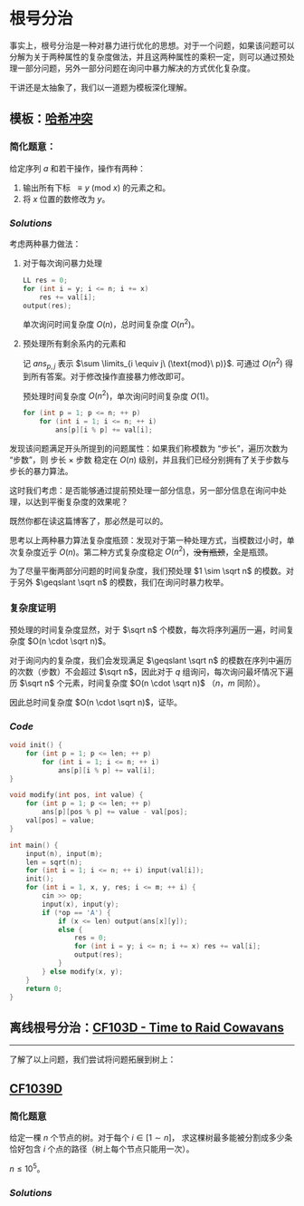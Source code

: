 # 根号分治

事实上，根号分治是一种对暴力进行优化的思想。对于一个问题，如果该问题可以分解为关于两种属性的复杂度做法，并且这两种属性的乘积一定，则可以通过预处理一部分问题，另外一部分问题在询问中暴力解决的方式优化复杂度。

干讲还是太抽象了，我们以一道题为模板深化理解。

## 模板：[哈希冲突](https://www.luogu.com.cn/problem/P3396)

### 简化题意：

给定序列 $a$ 和若干操作，操作有两种：

1. 输出所有下标 $\ \equiv y\ (\text{mod}\ x)$ 的元素之和。
2. 将 $x$ 位置的数修改为 $y$。

### $Solutions$

考虑两种暴力做法：

1. 对于每次询问暴力处理

    ```cpp
    LL res = 0;
    for (int i = y; i <= n; i += x) 
        res += val[i];
    output(res);
    ```
    单次询问时间复杂度 $O(n)$，总时间复杂度 $O(n^2)$。

2. 预处理所有剩余系内的元素和
   
    记 $ans_{p, j}$ 表示 $\sum \limits_{i \equiv j\ (\text{mod}\ p)}$. 可通过  $O(n^2)$ 得到所有答案。对于修改操作直接暴力修改即可。

    预处理时间复杂度 $O(n^2)$，单次询问时间复杂度 $O(1)$。

    ```cpp
    for (int p = 1; p <= n; ++ p)
        for (int i = 1; i <= n; ++ i)
            ans[p][i % p] += val[i];
    ```

发现该问题满足开头所提到的问题属性：如果我们称模数为 “步长”，遍历次数为 “步数”，则 步长 $\times$ 步数 稳定在 $O(n)$ 级别，并且我们已经分别拥有了关于步数与步长的暴力算法。

这时我们考虑：是否能够通过提前预处理一部分信息，另一部分信息在询问中处理，以达到平衡复杂度的效果呢？

既然你都在读这篇博客了，那必然是可以的。

思考以上两种暴力算法复杂度瓶颈：发现对于第一种处理方式，当模数过小时，单次复杂度近乎 $O(n)$。第二种方式复杂度稳定 $O(n^2)$，~~没有瓶颈~~，全是瓶颈。

为了尽量平衡两部分问题的时间复杂度，我们预处理 $1 \sim \sqrt n$ 的模数。对于另外 $\geqslant \sqrt n$ 的模数，我们在询问时暴力枚举。

### 复杂度证明

预处理的时间复杂度显然，对于 $\sqrt n$ 个模数，每次将序列遍历一遍，时间复杂度 $O(n \cdot \sqrt n)$。

对于询问内的复杂度，我们会发现满足 $\geqslant \sqrt n$ 的模数在序列中遍历的次数（步数）不会超过 $\sqrt n$，因此对于 $q$ 组询问，每次询问最坏情况下遍历 $\sqrt n$ 个元素，时间复杂度 $O(n \cdot \sqrt n)$ （$n$，$m$ 同阶）。

因此总时间复杂度  $O(n \cdot \sqrt n)$，证毕。

### $Code$

```cpp
void init() {
	for (int p = 1; p <= len; ++ p)
		for (int i = 1; i <= n; ++ i)
			ans[p][i % p] += val[i];
}

void modify(int pos, int value) {
	for (int p = 1; p <= len; ++ p)
		ans[p][pos % p] += value - val[pos];
	val[pos] = value;
}

int main() {
	input(n), input(m);
	len = sqrt(n);
	for (int i = 1; i <= n; ++ i) input(val[i]);
	init();
	for (int i = 1, x, y, res; i <= m; ++ i) {
		cin >> op;
		input(x), input(y);
		if (*op == 'A') {
			if (x <= len) output(ans[x][y]);
			else {
				res = 0;
				for (int i = y; i <= n; i += x) res += val[i];
				output(res);
			}
		} else modify(x, y);
	}
	return 0;
}
```

## 离线根号分治：[CF103D - Time to Raid Cowavans](https://www.luogu.com.cn/problem/CF103D)

----------

了解了以上问题，我们尝试将问题拓展到树上：

## [CF1039D](https://www.luogu.com.cn/problem/CF1039D)

### 简化题意

给定一棵 $n$ 个节点的树。对于每个 $i \in [1 \sim n]$， 求这棵树最多能被分割成多少条恰好包含 $i$ 个点的路径（树上每个节点只能用一次）。

$n \leq 10^5$。

### $Solutions$

